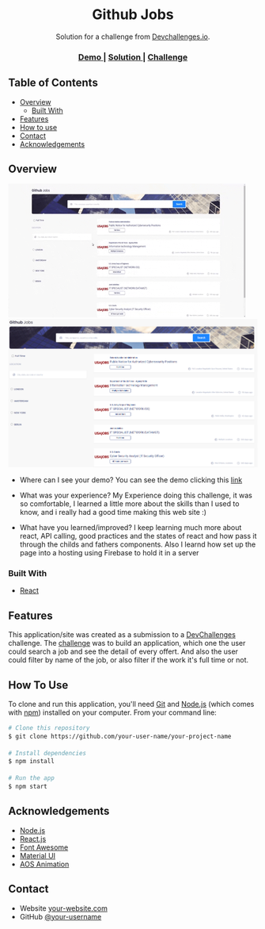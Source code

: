 <!-- Please update value in the {}  -->

<h1 align="center">Github Jobs</h1>

<div align="center">
   Solution for a challenge from  <a href="http://devchallenges.io" target="_blank">Devchallenges.io</a>.
</div>

<div align="center">
  <h3>
    <a target="_blank" href="https://www.figma.com/file/gAkVx9CdOqnJcCjJ7nVNkw/job-search?node-id=0%3A1">
      Demo
    </a>
    <span> | </span>
    <a target="_blank" href="https://github-jobs-proyect.web.app/">
      Solution
    </a>
    <span> | </span>
    <a target="_blank" href="https://devchallenges.io/challenges/TtUjDt19eIHxNQ4n5jps">
      Challenge
    </a>
  </h3>
</div>

<!-- TABLE OF CONTENTS -->

## Table of Contents

- [Overview](#overview)
  - [Built With](#built-with)
- [Features](#features)
- [How to use](#how-to-use)
- [Contact](#contact)
- [Acknowledgements](#acknowledgements)

<!-- OVERVIEW -->

## Overview

![screenshot](githubjobsMuestra.gif)
![screenshot](portadaGithubJobs.png)


- Where can I see your demo? You can see the demo clicking this <a target="_blank" href="https://www.figma.com/file/gAkVx9CdOqnJcCjJ7nVNkw/job-search?node-id=0%3A1">link</a>

- What was your experience? My Experience doing this challenge, it was so comfortable, I learned a little more about the skills than I used to know, and i really had a good time making this web site :)

- What have you learned/improved? I keep learning much more about react, API calling, good practices and the states of react and how pass it through the childs and fathers components. Also I learnd how set up the page into a hosting using Firebase to hold it in a server


### Built With

<!-- This section should list any major frameworks that you built your project using. Here are a few examples.-->

- [React](https://reactjs.org/)

## Features

<!-- List the features of your application or follow the template. Don't share the figma file here :) -->

This application/site was created as a submission to a [DevChallenges](https://devchallenges.io/challenges) challenge. The [challenge](https://devchallenges.io/challenges/TtUjDt19eIHxNQ4n5jps) was to build an application, which one the user could search a job and see the detail of every offert. And also the user could filter by name of the job, or also filter if the work it's full time or not.

## How To Use

<!-- Example: -->

To clone and run this application, you'll need [Git](https://git-scm.com) and [Node.js](https://nodejs.org/en/download/) (which comes with [npm](http://npmjs.com)) installed on your computer. From your command line:

```bash
# Clone this repository
$ git clone https://github.com/your-user-name/your-project-name

# Install dependencies
$ npm install

# Run the app
$ npm start
```

## Acknowledgements

<!-- This section should list any articles or add-ons/plugins that helps you to complete the project. This is optional but it will help you in the future. For example: -->

- [Node.js](https://nodejs.org/)
- [React.js](https://es.reactjs.org/)
- [Font Awesome](https://fontawesome.com/icons?d=gallery&m=free)
- [Material UI](https://mui.com/)
- [AOS Animation](https://michalsnik.github.io/aos/)


## Contact

- Website [your-website.com](https://franco-ezequiel-marchegiani.github.io/portfolio/})
- GitHub [@your-username](https://github.com/Franco-Ezequiel-Marchegiani)

